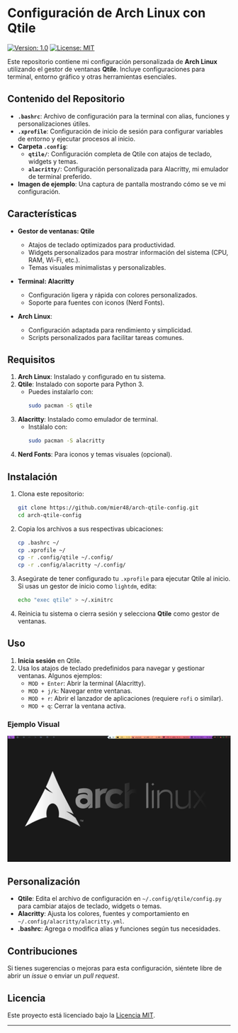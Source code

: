 # Configuración de Arch Linux con Qtile

[![Version: 1.0](https://img.shields.io/badge/Version-1.0-blue.svg)](./README.md)
[![License: MIT](https://img.shields.io/badge/License-MIT-yellow.svg)](./LICENSE)

Este repositorio contiene mi configuración personalizada de **Arch Linux** utilizando el gestor de ventanas **Qtile**. Incluye configuraciones para terminal, entorno gráfico y otras herramientas esenciales.

## Contenido del Repositorio

- **`.bashrc`**: Archivo de configuración para la terminal con alias, funciones y personalizaciones útiles.
- **`.xprofile`**: Configuración de inicio de sesión para configurar variables de entorno y ejecutar procesos al inicio.
- **Carpeta `.config`**:
  - **`qtile/`**: Configuración completa de Qtile con atajos de teclado, widgets y temas.
  - **`alacritty/`**: Configuración personalizada para Alacritty, mi emulador de terminal preferido.
- **Imagen de ejemplo**: Una captura de pantalla mostrando cómo se ve mi configuración.

## Características

- **Gestor de ventanas: Qtile**
  - Atajos de teclado optimizados para productividad.
  - Widgets personalizados para mostrar información del sistema (CPU, RAM, Wi-Fi, etc.).
  - Temas visuales minimalistas y personalizables.

- **Terminal: Alacritty**
  - Configuración ligera y rápida con colores personalizados.
  - Soporte para fuentes con iconos (Nerd Fonts).

- **Arch Linux**:
  - Configuración adaptada para rendimiento y simplicidad.
  - Scripts personalizados para facilitar tareas comunes.

## Requisitos

1. **Arch Linux**: Instalado y configurado en tu sistema.
2. **Qtile**: Instalado con soporte para Python 3.
   - Puedes instalarlo con:
     ```bash
     sudo pacman -S qtile
     ```
3. **Alacritty**: Instalado como emulador de terminal.
   - Instálalo con:
     ```bash
     sudo pacman -S alacritty
     ```
4. **Nerd Fonts**: Para iconos y temas visuales (opcional).

## Instalación

1. Clona este repositorio:
   ```bash
   git clone https://github.com/mier48/arch-qtile-config.git
   cd arch-qtile-config
   ```

2. Copia los archivos a sus respectivas ubicaciones:
   ```bash
   cp .bashrc ~/
   cp .xprofile ~/
   cp -r .config/qtile ~/.config/
   cp -r .config/alacritty ~/.config/
   ```

3. Asegúrate de tener configurado tu `.xprofile` para ejecutar Qtile al inicio. Si usas un gestor de inicio como `lightdm`, edita:
   ```bash
   echo "exec qtile" > ~/.xinitrc
   ```

4. Reinicia tu sistema o cierra sesión y selecciona **Qtile** como gestor de ventanas.

## Uso

1. **Inicia sesión** en Qtile.
2. Usa los atajos de teclado predefinidos para navegar y gestionar ventanas. Algunos ejemplos:
   - `MOD + Enter`: Abrir la terminal (Alacritty).
   - `MOD + j/k`: Navegar entre ventanas.
   - `MOD + r`: Abrir el lanzador de aplicaciones (requiere `rofi` o similar).
   - `MOD + q`: Cerrar la ventana activa.

### Ejemplo Visual

![Configuración de Arch Linux con Qtile](screenshot.png)

## Personalización

- **Qtile**: Edita el archivo de configuración en `~/.config/qtile/config.py` para cambiar atajos de teclado, widgets o temas.
- **Alacritty**: Ajusta los colores, fuentes y comportamiento en `~/.config/alacritty/alacritty.yml`.
- **.bashrc**: Agrega o modifica alias y funciones según tus necesidades.

## Contribuciones

Si tienes sugerencias o mejoras para esta configuración, siéntete libre de abrir un _issue_ o enviar un _pull request_.

## Licencia

Este proyecto está licenciado bajo la [Licencia MIT](./LICENSE).

---

